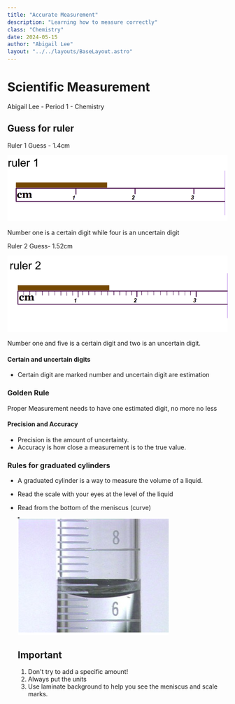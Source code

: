 ```yaml
---
title: "Accurate Measurement"
description: "Learning how to measure correctly"
class: "Chemistry"
date: 2024-05-15
author: "Abigail Lee"
layout: "../../layouts/BaseLayout.astro"
---
```


# Scientific Measurement

Abigail Lee - Period 1 - Chemistry

## Guess for ruler

Ruler 1 Guess - 1.4cm

![Ruler1 Example](./images/ruler1.png "ruler")

Number one is a certain digit while four is an uncertain digit

Ruler 2 Guess- 1.52cm

![Ruler2 Image](./images/ruler2.png "ruler")

Number one and five is a certain digit and two is an uncertain digit.

#### Certain and uncertain digits

- Certain digit are marked number and uncertain digit are estimation

### Golden Rule

Proper Measurement needs to have one estimated digit, no more no less

#### Precision and Accuracy

- Precision is the amount of uncertainty.
- Accuracy is how close a measurement is to the true value.

### Rules for graduated cylinders

- A graduated cylinder is a way to measure the volume of a liquid.

- Read the scale with your eyes at the level of the liquid
- Read from the bottom of the meniscus (curve)

  ![Graduated Cylinder](./images/graduatedcylinder.png "cylinder")

  ## Important

  1. Don't try to add a specific amount!
  2. Always put the units
  3. Use laminate background to help you see the meniscus and scale marks.
